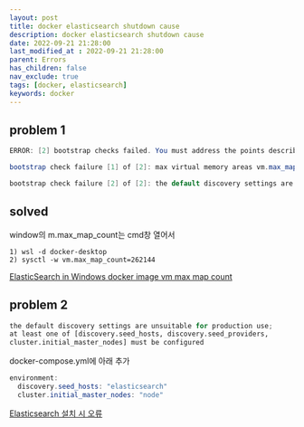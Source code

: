 ```yaml
---
layout: post
title: docker elasticsearch shutdown cause
description: docker elasticsearch shutdown cause
date: 2022-09-21 21:28:00
last_modified_at : 2022-09-21 21:28:00
parent: Errors
has_children: false
nav_exclude: true
tags: [docker, elasticsearch]
keywords: docker
---
```


## problem 1

```java
ERROR: [2] bootstrap checks failed. You must address the points described in the following [2] lines before starting Elasticsearch.

bootstrap check failure [1] of [2]: max virtual memory areas vm.max_map_count [65530] is too low, increase to at least [262144]

bootstrap check failure [2] of [2]: the default discovery settings are unsuitable for production use; at least one of [discovery.seed_hosts, discovery.seed_providers, cluster.initial_master_nodes] must be configured
```

## solved

window의 m.max_map_count는 cmd창 열어서

```
1) wsl -d docker-desktop
2) sysctl -w vm.max_map_count=262144
```

[ElasticSearch in Windows docker image vm max map count](https://stackoverflow.com/a/63882309)

## problem 2

```python
the default discovery settings are unsuitable for production use; 
at least one of [discovery.seed_hosts, discovery.seed_providers, 
cluster.initial_master_nodes] must be configured
```

docker-compose.yml에 아래 추가

```java
environment:
  discovery.seed_hosts: "elasticsearch"
  cluster.initial_master_nodes: "node"
```

[Elasticsearch 설치 시 오류](https://horae.tistory.com/entry/Elasticsearch-%EC%84%A4%EC%B9%98-%EC%8B%9C-%EC%98%A4%EB%A5%98-the-default-discovery-settings-are-unsuitable-for-production-use-at-least-one-of-discoveryseedhosts-discoveryseedproviders-clusterinitialmasternodes-must-be-configured)  